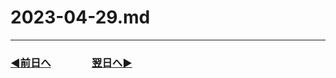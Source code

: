 # 2023-04-29.md

---
### [◀️前日へ](https://github.com/yuasys/chatty-journal/blob/main/2023/04/2023-04-28.md)&emsp;&emsp;&emsp;&emsp;[翌日へ▶️](https://github.com/yuasys/chatty-journal/blob/main/2023/04/2023-04-30.md)

